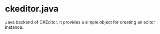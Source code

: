 ckeditor.java
=============

Java backend of CKEditor. It provides a simple object for creating an editor instance.